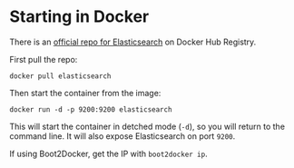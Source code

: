 # Starting in Docker

There is an
[official repo for Elasticsearch](https://registry.hub.docker.com/_/elasticsearch/)
on Docker Hub Registry.

First pull the repo:

```
docker pull elasticsearch
```

Then start the container from the image:

```
docker run -d -p 9200:9200 elasticsearch
```

This will start the container in detched mode (`-d`), so you will return
to the command line.
It will also expose Elasticsearch on port `9200`.

If using Boot2Docker, get the IP with `boot2docker ip`.
